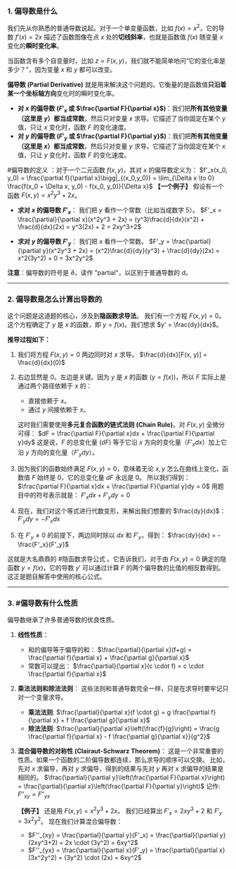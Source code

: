 ### 1. 偏导数是什么 

我们先从你熟悉的普通导数说起。对于一个单变量函数，比如 $f(x)=x^2$，它的导数 $f'(x)=2x$ 描述了函数图像在点 $x$ 处的**切线斜率**，也就是函数值 $f(x)$ 随变量 $x$ 变化的**瞬时变化率**。

当函数含有多个自变量时，比如 $z = F(x, y)$，我们就不能简单地问“它的变化率是多少？”，因为变量 $x$ 和 $y$ 都可以改变。

**偏导数 (Partial Derivative)** 就是用来解决这个问题的。它衡量的是函数值**只沿着某一个坐标轴方向**变化时的瞬时变化率。

*   **对 $x$ 的偏导数 ($F'_x$ 或 $\frac{\partial F}{\partial x}$)**：我们把**所有其他变量（这里是 $y$）都当成常数**，然后只对变量 $x$ 求导。它描述了当你固定在某个 $y$ 值，只让 $x$ 变化时，函数 $F$ 的变化速度。
*   **对 $y$ 的偏导数 ($F'_y$ 或 $\frac{\partial F}{\partial y}$)**：我们把**所有其他变量（这里是 $x$）都当成常数**，然后只对变量 $y$ 求导。它描述了当你固定在某个 $x$ 值，只让 $y$ 变化时，函数 $F$ 的变化速度。


#偏导数的定义 ：对于一个二元函数 $f(x,y)$，其对 $x$ 的偏导数定义为：
    $f'_x(x_0, y_0) = \frac{\partial f}{\partial x}\bigg|_{(x_0,y_0)} = \lim_{\Delta x \to 0} \frac{f(x_0 + \Delta x, y_0) - f(x_0, y_0)}{\Delta x}$
**【一个例子】**
假设有一个函数 $F(x, y) = x^2y^3 + 2x$。
*   **求对 $x$ 的偏导数 $F'_x$**：
    我们把 $y$ 看作一个常数（比如当成数字 $5$）。
    $F'_x = \frac{\partial}{\partial x}(x^2y^3 + 2x) = (y^3)\frac{d}{dx}(x^2) + \frac{d}{dx}(2x) = y^3(2x) + 2 = 2xy^3+2$

*   **求对 $y$ 的偏导数 $F'_y$**：
    我们把 $x$ 看作一个常数。
    $F'_y = \frac{\partial}{\partial y}(x^2y^3 + 2x) = (x^2)\frac{d}{dy}(y^3) + \frac{d}{dy}(2x) = x^2(3y^2) + 0 = 3x^2y^2$

**注意**：偏导数的符号是 $\partial$，读作 "partial"，以区别于普通导数的 $d$。

---

### 2. 偏导数是怎么计算出导数的 

这个问题是这道题的核心，涉及到**隐函数求导法**。
我们有一个方程 $F(x, y) = 0$。这个方程确定了 $y$ 是 $x$ 的函数，即 $y=f(x)$。我们想求 $y' = \frac{dy}{dx}$。

**推导过程如下：**
1.  我们将方程 $F(x, y) = 0$ 两边同时对 $x$ 求导。
    $\frac{d}{dx}[F(x, y)] = \frac{d}{dx}(0)$

2.  右边显然是 $0$。左边是关键。因为 $y$ 是 $x$ 的函数 ($y=f(x)$)，所以 $F$ 实际上是通过两个路径依赖于 $x$ 的：
    *   直接依赖于 $x$。
    *   通过 $y$ 间接依赖于 $x$。

    这时我们需要使用**多元复合函数的链式法则 (Chain Rule)**。对 $F(x, y)$ 全微分可得：
    $dF = \frac{\partial F}{\partial x}dx + \frac{\partial F}{\partial y}dy$
    这是说，$F$ 的总变化量 ($dF$) 等于它沿 $x$ 方向的变化量（$F'_x dx$）加上它沿 $y$ 方向的变化量（$F'_y dy$）。

3.  因为我们的函数始终满足 $F(x, y) = 0$，意味着无论 $x, y$ 怎么在曲线上变化，函数值 $F$ 始终是 $0$，它的总变化量 $dF$ 永远是 $0$。
    所以我们得到：
    $\frac{\partial F}{\partial x}dx + \frac{\partial F}{\partial y}dy = 0$
    用题目中的符号表示就是：
    $F'_x dx + F'_y dy = 0$

4.  现在，我们对这个等式进行代数变形，来解出我们想要的 $\frac{dy}{dx}$：
    $F'_y dy = -F'_x dx$

5.  在 $F'_y \neq 0$ 的前提下，两边同时除以 $dx$ 和 $F'_y$，得到：
    $\frac{dy}{dx} = -\frac{F'_x}{F'_y}$

这就是大名鼎鼎的 #隐函数求导公式 。它告诉我们，对于由 $F(x,y)=0$ 确定的隐函数 $y=f(x)$，它的导数 $y'$ 可以通过计算 $F$ 的两个偏导数的比值的相反数得到。这正是题目解答中使用的核心公式。

---

### 3.  #偏导数有什么性质 

偏导数继承了许多普通导数的优良性质。

1.  **线性性质**：
    *   和的偏导等于偏导的和： $\frac{\partial}{\partial x}(f+g) = \frac{\partial f}{\partial x} + \frac{\partial g}{\partial x}$
    *   常数可以提出： $\frac{\partial}{\partial x}(c \cdot f) = c \cdot \frac{\partial f}{\partial x}$

2.  **乘法法则和除法法则**：
    这些法则和普通导数完全一样，只是在求导时要牢记只对一个变量求导。
    *   **乘法法则**: $\frac{\partial}{\partial x}(f \cdot g) = g \frac{\partial f}{\partial x} + f \frac{\partial g}{\partial x}$
    *   **除法法则**: $\frac{\partial}{\partial x}\left(\frac{f}{g}\right) = \frac{g \frac{\partial f}{\partial x} - f \frac{\partial g}{\partial x}}{g^2}$

3.  **混合偏导数的对称性 (Clairaut-Schwarz Theorem)**：
    这是一个非常重要的性质。如果一个函数的二阶偏导数都连续，那么求导的顺序可以交换。
    比如，先对 $x$ 求偏导，再对 $y$ 求偏导，得到的结果与先对 $y$ 再对 $x$ 求偏导的结果是相同的。
    $\frac{\partial}{\partial y}\left(\frac{\partial F}{\partial x}\right) = \frac{\partial}{\partial x}\left(\frac{\partial F}{\partial y}\right)$
    记作:
    $F''_{xy} = F''_{yx}$

    **【例子】**
    还是用 $F(x, y) = x^2y^3 + 2x$。
    我们已经算出 $F'_x = 2xy^3+2$ 和 $F'_y = 3x^2y^2$。
    现在我们计算混合偏导数：
    *   $F''_{xy} = \frac{\partial}{\partial y}(F'_x) = \frac{\partial}{\partial y}(2xy^3+2) = 2x \cdot (3y^2) = 6xy^2$
    *   $F''_{yx} = \frac{\partial}{\partial x}(F'_y) = \frac{\partial}{\partial x}(3x^2y^2) = (3y^2) \cdot (2x) = 6xy^2$